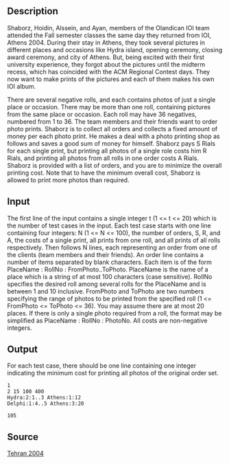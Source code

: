 <h2>Description</h2><p>Shaborz, Hoidin, Alssein, and Ayan, members of the Olandican IOI team attended the Fall semester classes the same day they returned from IOI, Athens 2004. During their stay in Athens, they took several pictures in different places and occasions like Hydra island, opening ceremony, closing award ceremony, and city of Athens. But, being excited with their first university experience, they forgot about the pictures until the midterm recess, which has coincided with the ACM Regional Contest days. They now want to make prints of the pictures and each of them makes his own IOI album.
</p>There are several negative rolls, and each contains photos of just a single place or occasion. There may be more than one roll, containing pictures from the same place or occasion. Each roll may have 36 negatives, numbered from 1 to 36. The team members and their friends want to order photo prints. Shaborz is to collect all orders and collects a fixed amount of money per each photo print. He makes a deal with a photo printing shop as follows and saves a good sum of money for himself. Shaborz pays S Rials for each single print, but printing all photos of a single role costs him R Rials, and printing all photos from all rolls in one order costs A Rials. Shaborz is provided with a list of orders, and you are to minimize the overall printing cost. Note that to have the minimum overall cost, Shaborz is allowed to print more photos than required.
<h2>Input</h2><p>The first line of the input contains a single integer t (1 &lt;= t &lt;= 20) which is the number of test cases in the input. Each test case starts with one line containing four integers: N (1 &lt;= N &lt;= 100), the number of orders, S, R, and A, the costs of a single print, all prints from one roll, and all prints of all rolls respectively. Then follows N lines, each representing an order from one of the clients (team members and their friends). An order line contains a number of items separated by blank characters. Each item is of the form PlaceName : RollNo : FromPhoto..ToPhoto. PlaceName is the name of a place which is a string of at most 100 characters (case sensitive). RollNo specifies the desired roll among several rolls for the PlaceName and is between 1 and 10 inclusive. FromPhoto and ToPhoto are two numbers specifying the range of photos to be printed from the specified roll (1 &lt;= FromPhoto &lt;= ToPhoto &lt;= 36). You may assume there are at most 20 places. If there is only a single photo required from a roll, the format may be simplified as PlaceName : RollNo : PhotoNo. All costs are non-negative integers.</p><h2>Output</h2><p>For each test case, there should be one line containing one integer indicating the minimum cost for printing all photos of the original order set.
</p><pre><code class="language-input1">1
2 15 100 400
Hydra:2:1..3 Athens:1:12
Delphi:1:4..5 Athens:3:20</code></pre><pre><code class="language-output1">105</code></pre><h2>Source</h2><a href="searchproblem?field=source&amp;key=Tehran+2004">Tehran 2004</a>